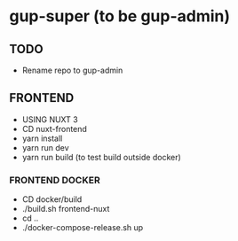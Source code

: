 # gup-super (to be gup-admin)

## TODO
* Rename repo to gup-admin 



## FRONTEND 
* USING NUXT 3
* CD nuxt-frontend
* yarn install
* yarn run dev
* yarn run build (to test build outside docker)


### FRONTEND DOCKER 
* CD docker/build
* ./build.sh frontend-nuxt
* cd ..  
* ./docker-compose-release.sh up